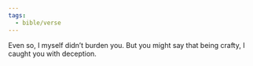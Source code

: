 ```yaml
---
tags:
  - bible/verse
---
```

Even so, I myself didn’t burden you. But you might say that being crafty, I caught you with deception.